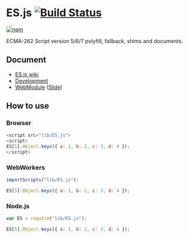 # ES.js [![Build Status](https://travis-ci.org/uupaa/ES.js.png)](http://travis-ci.org/uupaa/ES.js)

[![npm](https://nodei.co/npm/uupaa.es.js.png?downloads=true&stars=true)](https://nodei.co/npm/uupaa.es.js/)

ECMA-262 Script version 5/6/7 polyfill, fallback, shims and documents.

## Document

- [ES.js wiki](https://github.com/uupaa/ES.js/wiki/ES)
- [Development](https://github.com/uupaa/WebModule/wiki/Development)
- [WebModule](https://github.com/uupaa/WebModule) ([Slide](http://uupaa.github.io/Slide/slide/WebModule/index.html))

## How to use

### Browser

```js
<script src="lib/ES.js">
<script>
ES[5].Object.keys({ a: 1, b: 2, c: 3, d: 4 });
</script>
```

### WebWorkers

```js
importScripts("lib/ES.js");

ES[5].Object.keys({ a: 1, b: 2, c: 3, d: 4 });
```

### Node.js

```js
var ES = require("lib/ES.js");

ES[5].Object.keys({ a: 1, b: 2, c: 3, d: 4 });
```

